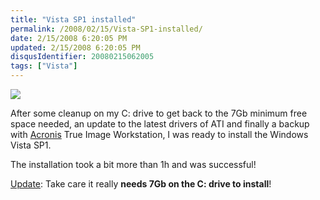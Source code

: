 ```yaml
---
title: "Vista SP1 installed"
permalink: /2008/02/15/Vista-SP1-installed/
date: 2/15/2008 6:20:05 PM
updated: 2/15/2008 6:20:05 PM
disqusIdentifier: 20080215062005
tags: ["Vista"]
---
```

![](http://farm3.static.flickr.com/2174/2266768032_274cc8d9f6_o.jpg)

After some cleanup on my C: drive to get back to the 7Gb minimum free space needed, an update to the latest drivers of ATI and finally a backup with [Acronis](http://www.acronis.com/) True Image Workstation, I was ready to install the Windows Vista SP1.
<!-- more -->

The installation took a bit more than 1h and was successful!

<u>Update</u>: Take care it really **needs 7Gb on the C: drive to install**!
